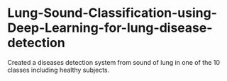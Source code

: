 # Lung-Sound-Classification-using-Deep-Learning-for-lung-disease-detection
Created a diseases detection system from sound of lung in one of the 10 classes including healthy subjects.
